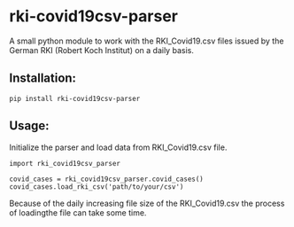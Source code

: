 # rki-covid19csv-parser
A small python module to work with the RKI_Covid19.csv files issued by the German RKI (Robert Koch Institut) on a daily basis.

## Installation:
```pip install rki-covid19csv-parser```

## Usage:
Initialize the parser and load data from RKI_Covid19.csv file.
```
import rki_covid19csv_parser
  
covid_cases = rki_covid19csv_parser.covid_cases()
covid_cases.load_rki_csv('path/to/your/csv')
```
Because of the daily increasing file size of the RKI_Covid19.csv the process of loadingthe file can take some time.

